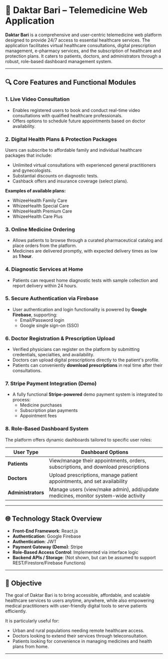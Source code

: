 # 🏥 Daktar Bari – Telemedicine Web Application

**Daktar Bari** is a comprehensive and user-centric telemedicine web platform designed to provide 24/7 access to essential healthcare services. The application facilitates virtual healthcare consultations, digital prescription management, e-pharmacy services, and the subscription of healthcare and protection plans. It caters to patients, doctors, and administrators through a robust, role-based dashboard management system.

---

## 🔍 Core Features and Functional Modules

### 1. Live Video Consultation
- Enables registered users to book and conduct real-time video consultations with qualified healthcare professionals.
- Offers options to schedule future appointments based on doctor availability.

### 2. Digital Health Plans & Protection Packages
Users can subscribe to affordable family and individual healthcare packages that include:
- Unlimited virtual consultations with experienced general practitioners and gynecologists.
- Substantial discounts on diagnostic tests.
- Cashback offers and insurance coverage (select plans).
  
**Examples of available plans:**
- WhizeeHealth Family Care
- WhizeeHealth Special Care
- WhizeeHealth Premium Care
- WhizeeHealth Care Plus

### 3. Online Medicine Ordering
- Allows patients to browse through a curated pharmaceutical catalog and place orders from the platform.
- Medicines are delivered promptly, with expected delivery times as low as **1 hour**.

### 4. Diagnostic Services at Home
- Patients can request home diagnostic tests with sample collection and report delivery within 24 hours.

### 5. Secure Authentication via Firebase
- User authentication and login functionality is powered by **Google Firebase**, supporting:
  - Email/Password login
  - Google single sign-on (SSO)

### 6. Doctor Registration & Prescription Upload
- Verified physicians can register on the platform by submitting credentials, specialties, and availability.
- Doctors can upload digital prescriptions directly to the patient's profile.
- Patients can conveniently **download prescriptions** in real time after their consultations.

### 7. Stripe Payment Integration (Demo)
- A fully functional **Stripe-powered** demo payment system is integrated to process:
  - Medicine purchases
  - Subscription plan payments
  - Appointment fees

### 8. Role-Based Dashboard System
The platform offers dynamic dashboards tailored to specific user roles:

| User Type     | Dashboard Options                                                                 |
|---------------|------------------------------------------------------------------------------------|
| **Patients**  | View/manage their appointments, orders, subscriptions, and download prescriptions |
| **Doctors**   | Upload prescriptions, manage patient appointments, and set availability           |
| **Administrators** | Manage users (view/make admin), add/update medicines, monitor system-wide activity |

---

## 🌐 Technology Stack Overview

- **Front-End Framework**: React.js  
- **Authentication**: Google Firebase 
- **Authentication**: JWT   
- **Payment Gateway (Demo)**: Stripe  
- **Role-Based Access Control**: Implemented via interface logic  
- **Backend APIs / Storage**: (Not shown, but can be assumed to support REST/Firestore/Firebase Functions)

---

## 🎯 Objective

The goal of Daktar Bari is to bring accessible, affordable, and scalable healthcare services to users anytime, anywhere, while also empowering medical practitioners with user-friendly digital tools to serve patients efficiently.

It is particularly useful for:
- Urban and rural populations needing remote healthcare access.
- Doctors looking to extend their services through teleconsultation.
- Patients looking for convenience in managing medicines and health plans from home.

---